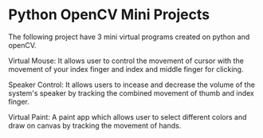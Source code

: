 # Python OpenCV Mini Projects

The following project have 3 mini virtual programs created on python and openCV.



Virtual Mouse: It allows user to control the movement of cursor with the movement of your index finger and index and middle finger for clicking.



Speaker Control: It allows users to incease and decrease the volume of the system's speaker by tracking the combined movement of thumb and index finger.



Virtual Paint: A paint app which allows user to select different colors and draw on canvas by tracking the movement of hands.
